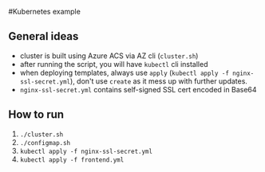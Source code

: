 #Kubernetes example

## General ideas
* cluster is built using Azure ACS via AZ cli (`cluster.sh`)
* after running the script, you will have `kubectl` cli installed
* when deploying templates, always use `apply` (`kubectl apply -f nginx-ssl-secret.yml`),
don't use `create` as it mess up with further updates.
* `nginx-ssl-secret.yml` contains self-signed SSL cert encoded in Base64


## How to run
1. `./cluster.sh`
2. `./configmap.sh`
3. `kubectl apply -f nginx-ssl-secret.yml`
4. `kubectl apply -f frontend.yml`